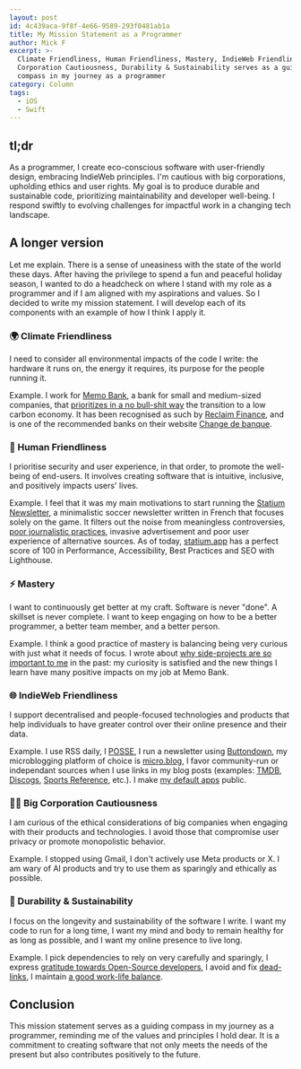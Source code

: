 ```yaml
---
layout: post
id: 4c439aca-9f8f-4e66-9589-293f0481ab1a
title: My Mission Statement as a Programmer
author: Mick F
excerpt: >-
  Climate Friendliness, Human Friendliness, Mastery, IndieWeb Friendliness, Big
  Corporation Cautiousness, Durability & Sustainability serves as a guiding
  compass in my journey as a programmer
category: Column
tags:
  - iOS
  - Swift
---
```


## tl;dr

As a programmer, I create eco-conscious software with user-friendly design,
embracing IndieWeb principles. I'm cautious with big corporations, upholding
ethics and user rights. My goal is to produce durable and sustainable code,
prioritizing maintainability and developer well-being. I respond swiftly to
evolving challenges for impactful work in a changing tech landscape.

## A longer version

Let me explain. There is a sense of uneasiness with the state of the world these
days. After having the privilege to spend a fun and peaceful holiday season, I
wanted to do a headcheck on where I stand with my role as a programmer and if I
am aligned with my aspirations and values. So I decided to write my mission
statement. I will develop each of its components with an example of how I think
I apply it.

### 🌍 Climate Friendliness

I need to consider all environmental impacts of the code I write: the hardware
it runs on, the energy it requires, its purpose for the people running it.

Example. I work for [Memo Bank][18], a bank for small and medium-sized
companies, that [prioritizes in a no bull-shit way][1] the transition to a low
carbon economy. It has been recognised as such by [Reclaim Finance][2], and is
one of the recommended banks on their website [Change de banque][3].

### 🤝 Human Friendliness

I prioritise security and user experience, in that order, to promote the
well-being of end-users. It involves creating software that is intuitive,
inclusive, and positively impacts users' lives.

Example. I feel that it was my main motivations to start running the [Statium
Newsletter][4], a minimalistic soccer newsletter written in French that focuses
solely on the game. It filters out the noise from meaningless controversies,
[poor journalistic practices][5], invasive advertisement and poor user
experience of alternative sources. As of today, [statium.app][6] has a perfect
score of 100 in Performance, Accessibility, Best Practices and SEO with
Lighthouse.

### ⚡ Mastery

I want to continuously get better at my craft. Software is never "done". A
skillset is never complete. I want to keep engaging on how to be a better
programmer, a better team member, and a better person.

Example. I think a good practice of mastery is balancing being very curious with
just what it needs of focus. I wrote about [why side-projects are so important
to me][7] in the past: my curiosity is satisfied and the new things I learn have
many positive impacts on my job at Memo Bank.

### 🌐 IndieWeb Friendliness

I support decentralised and people-focused technologies and products that help
individuals to have greater control over their online presence and their data.

Example. I use RSS daily, I [POSSE][8], I run a newsletter using
[Buttondown][9], my microblogging platform of choice is [micro.blog][10], I
favor community-run or independant sources when I use links in my blog posts
(examples: [TMDB][11], [Discogs][12], [Sports Reference][13], etc.). I make [my
default apps][14] public.

### 🕵️‍♂️ Big Corporation Cautiousness

I am curious of the ethical considerations of big companies when engaging with
their products and technologies. I avoid those that compromise user privacy or
promote monopolistic behavior.

Example. I stopped using Gmail, I don't actively use Meta products or X. I am
wary of AI products and try to use them as sparingly and ethically as possible.

### 🌱 Durability & Sustainability

I focus on the longevity and sustainability of the software I write. I want my
code to run for a long time, I want my mind and body to remain healthy for as
long as possible, and I want my online presence to live long.

Example. I pick dependencies to rely on very carefully and sparingly, I express
[gratitude towards Open-Source developers][15], I avoid and fix
[dead-links][16], I maintain [a good work-life balance][17].

## Conclusion

This mission statement serves as a guiding compass in my journey as a
programmer, reminding me of the values and principles I hold dear. It is a
commitment to creating software that not only meets the needs of the present but
also contributes positively to the future.

[1]: https://memo.bank/nos-engagements/
[2]: https://reclaimfinance.org/site/
[3]: https://change-de-banque.org/
[4]: https://www.statium.app/newsletter
[5]: https://www.statium.app/newsletter/posts/newsletter-222
[6]: https://www.statium.app/
[7]: https://bootstragram.com/blog/side-projects-2022/
[8]: https://indieweb.org/POSSE
[9]: https://buttondown.email/
[10]: https://dirtyhenry.micro.blog/
[11]: https://www.themoviedb.org/about
[12]: https://www.discogs.com/about
[13]: https://www.sports-reference.com/
[14]: https://www.mickf.net/default-apps
[15]: https://dirtyhenry.micro.blog/2023/10/31/144426.html
[16]: https://dirtyhenry.micro.blog/2023/03/08/every-month-or.html
[17]: https://dirtyhenry.micro.blog/2023/12/26/good-old-fashioned.html
[18]: https://memo.bank/
